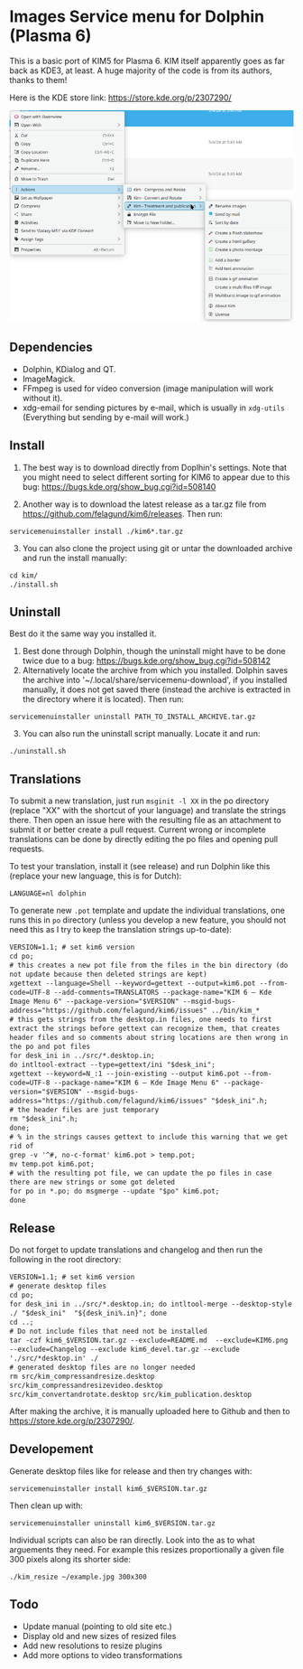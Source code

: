 # Images Service menu for Dolphin (Plasma 6)

This is a basic port of KIM5 for Plasma 6. KIM itself apparently goes as far back as KDE3, at least. A huge majority of the code is from its authors, thanks to them!

Here is the KDE store link: https://store.kde.org/p/2307290/

![Screenshot](KIM6.png)

## Dependencies
- Dolphin, KDialog and QT.
- ImageMagick.
- FFmpeg is used for video conversion (image manipulation will work without it).
- xdg-email for sending pictures by e-mail, which is usually in `xdg-utils` (Everything but sending by e-mail will work.)

## Install

1. The best way is to download directly from Doplhin's settings. Note that you might need to select different sorting for KIM6 to appear due to this bug: https://bugs.kde.org/show_bug.cgi?id=508140 

2. Another way is to download the latest release as a tar.gz file from https://github.com/felagund/kim6/releases.
   Then run:
```
servicemenuinstaller install ./kim6*.tar.gz
```
3. You can also clone the project using git or untar the downloaded archive and run the install manually:
```
cd kim/
./install.sh
```

## Uninstall
Best do it the same way you installed it.
1. Best done through Dolphin, though the uninstall might have to be done twice due to a bug: https://bugs.kde.org/show_bug.cgi?id=508142
2. Alternatively  locate the archive from which you installed. Dolphin saves the archive into '~/.local/share/servicemenu-download', if you installed manually, it does not get saved there (instead the archive is extracted in the directory where it is located). Then run:
```
servicemenuinstaller uninstall PATH_TO_INSTALL_ARCHIVE.tar.gz 
```

3. You can also run the uninstall script manually. Locate it and run:
```
./uninstall.sh
```
## Translations
To submit a new translation, just run `msginit -l XX` in the po directory (replace "XX" with the shortcut of your language) and translate the strings there. Then open an issue here with the resulting file as an attachment to submit it or better create a pull request. Current wrong or incomplete translations can be done by directly editing the po files and opening pull requests.

To test your translation, install it (see release) and run Dolphin like this (replace your new language, this is for Dutch):
```
LANGUAGE=nl dolphin
```

To generate new `.pot` template and update the individual translations, one runs this in `po` directory (unless you develop a new feature, you should not need this as I try to keep the translation strings up-to-date):
```
VERSION=1.1; # set kim6 version
cd po;
# this creates a new pot file from the files in the bin directory (do not update because then deleted strings are kept)
xgettext --language=Shell --keyword=gettext --output=kim6.pot --from-code=UTF-8 --add-comments=TRANSLATORS --package-name="KIM 6 – Kde Image Menu 6" --package-version="$VERSION" --msgid-bugs-address="https://github.com/felagund/kim6/issues" ../bin/kim_*
# this gets strings from the desktop.in files, one needs to first extract the strings before gettext can recognize them, that creates header files and so comments about string locations are then wrong in the po and pot files
for desk_ini in ../src/*.desktop.in;
do intltool-extract --type=gettext/ini "$desk_ini";
xgettext --keyword=N_:1 --join-existing --output kim6.pot --from-code=UTF-8 --package-name="KIM 6 – Kde Image Menu 6" --package-version="$VERSION" --msgid-bugs-address="https://github.com/felagund/kim6/issues" "$desk_ini".h;
# the header files are just temporary
rm "$desk_ini".h;
done;
# % in the strings causes gettext to include this warning that we get rid of
grep -v '^#, no-c-format' kim6.pot > temp.pot;
mv temp.pot kim6.pot;
# with the resulting pot file, we can update the po files in case there are new strings or some got deleted
for po in *.po; do msgmerge --update "$po" kim6.pot;
done
```
## Release
Do not forget to update translations and changelog and then run the following in the root directory:
```
VERSION=1.1; # set kim6 version
# generate desktop files
cd po;
for desk_ini in ../src/*.desktop.in; do intltool-merge --desktop-style ./ "$desk_ini"  "${desk_ini%.in}"; done
cd ..;
# Do not include files that need not be installed
tar -czf kim6_$VERSION.tar.gz --exclude=README.md  --exclude=KIM6.png --exclude=Changelog --exclude kim6_devel.tar.gz --exclude './src/*desktop.in' ./
# generated desktop files are no longer needed
rm src/kim_compressandresize.desktop src/kim_compressandresizevideo.desktop src/kim_convertandrotate.desktop src/kim_publication.desktop
```

After making the archive, it is manually uploaded here to Github and then to https://store.kde.org/p/2307290/.

## Developement
Generate desktop files like for release and then try changes with:
```
servicemenuinstaller install kim6_$VERSION.tar.gz
```
Then clean up with:
```
servicemenuinstaller uninstall kim6_$VERSION.tar.gz
```

Individual scripts can also be ran directly. Look into the as to what arguements they need. For example this resizes proportionally a given file 300 pixels along its shorter side:
```
./kim_resize ~/example.jpg 300x300
```

## Todo

- Update manual (pointing to old site etc.)
- Display old and new sizes of resized files
- Add new resolutions to resize plugins
- Add more options to video transformations
